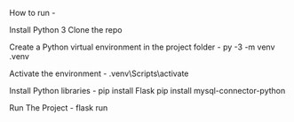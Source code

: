 How to run - 

Install Python 3 
Clone the repo

Create a Python virtual environment in the project folder -
py -3 -m venv .venv

Activate the environment -
.venv\Scripts\activate

Install Python libraries - 
pip install Flask
pip install mysql-connector-python

Run The Project - 
flask run
